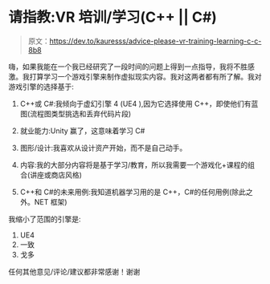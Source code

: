 # 请指教:VR 培训/学习(C++ || C#)

> 原文：<https://dev.to/kauresss/advice-please-vr-training-learning-c-c-8b8>

嗨，如果我能在一个我已经研究了一段时间的问题上得到一点指导，我将不胜感激。我打算学习一个游戏引擎来制作虚拟现实内容。我对这两者都有所了解。我对游戏引擎的选择基于:

1.  C++或 C#:我倾向于虚幻引擎 4 (UE4 ),因为它选择使用 C++，即使他们有蓝图(流程图类型挑选和丢弃代码片段)

2.  就业能力:Unity 赢了，这意味着学习 C#

3.  图形/设计:我喜欢从设计资产开始，而不是自己动手。

4.  内容:我的大部分内容将是基于学习/教育，所以我需要一个游戏化+课程的组合(讲座或商店风格)

5.  C++和 C#的未来用例:我知道机器学习用的是 C++，C#的任何用例(除此之外。NET 框架)

我缩小了范围的引擎是:

1.  UE4
2.  一致
3.  戈多

任何其他意见/评论/建议都非常感谢！谢谢